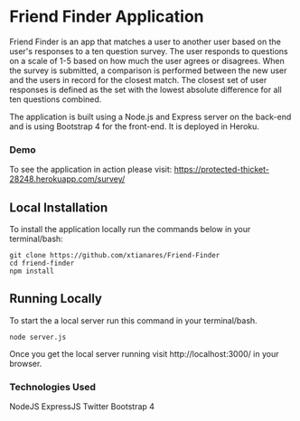 # Friend Finder Application
Friend Finder is an app that matches a user to another user based on the user's responses to a ten question survey. The user responds to questions on a scale of 1-5 based on how much the user agrees or disagrees. When the survey is submitted, a comparison is performed between the new user and the users in record for the closest match. The closest set of user responses is defined as the set with the lowest absolute difference for all ten questions combined.

The application is built using a Node.js and Express server on the back-end and is using Bootstrap 4 for the front-end. It is deployed in Heroku.

### Demo
To see the application in action please visit: https://protected-thicket-28248.herokuapp.com/survey/

## Local Installation

To install the application locally run the commands below in your terminal/bash:

```
git clone https://github.com/xtianares/Friend-Finder
cd friend-finder
npm install
```

## Running Locally
To start the a local server run this command in your terminal/bash.

```
node server.js
```

Once you get the local server running visit http://localhost:3000/ in your browser.

### Technologies Used
NodeJS
ExpressJS
Twitter Bootstrap 4
